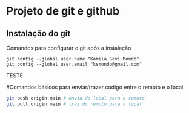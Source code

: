 # Projeto de git e github
## Instalação do git

Comandos para configurar o git após a instalação

```
git config --global user.name "Kamila Savi Mondo"
git config --global user.email "ksmondo@gmail.com"
``` 

TESTE

#Comandos básicos para enviar/trazer código entre o remoto e o local

```bash
git push origin main # envia do local para o remoto
git pull origin main # traz do remoto para o local
``` 

